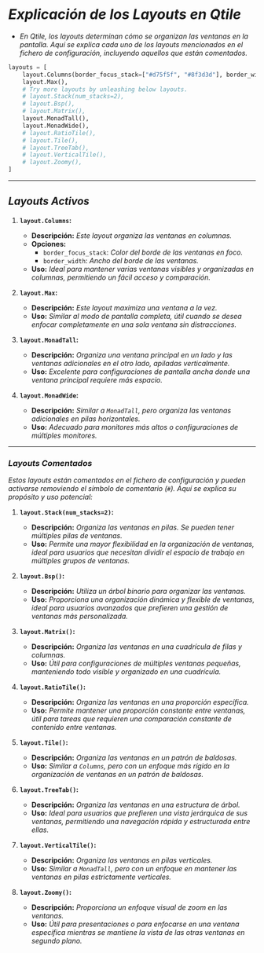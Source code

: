 <!-- Autor: Daniel Benjamin Perez Morales -->
<!-- GitHub: https://github.com/DanielBenjaminPerezMoralesDev13 -->
<!-- Gitlab: https://gitlab.com/DanielBenjaminPerezMoralesDev13 -->
<!-- Correo electrónico: danielperezdev@proton.me -->

# ***Explicación de los Layouts en Qtile***

- *En Qtile, los layouts determinan cómo se organizan las ventanas en la pantalla. Aquí se explica cada uno de los layouts mencionados en el fichero de configuración, incluyendo aquellos que están comentados.*

```python
layouts = [
    layout.Columns(border_focus_stack=["#d75f5f", "#8f3d3d"], border_width=4),
    layout.Max(),
    # Try more layouts by unleashing below layouts.
    # layout.Stack(num_stacks=2),
    # layout.Bsp(),
    # layout.Matrix(),
    layout.MonadTall(),
    layout.MonadWide(),
    # layout.RatioTile(),
    # layout.Tile(),
    # layout.TreeTab(),
    # layout.VerticalTile(),
    # layout.Zoomy(),
]
```

---

## ***Layouts Activos***

1. **`layout.Columns`:**
   - **Descripción:** *Este layout organiza las ventanas en columnas.*
   - **Opciones:**
     - `border_focus_stack`: *Color del borde de las ventanas en foco.*
     - `border_width`: *Ancho del borde de las ventanas.*
   - **Uso:** *Ideal para mantener varias ventanas visibles y organizadas en columnas, permitiendo un fácil acceso y comparación.*

2. **`layout.Max`:**
   - **Descripción:** *Este layout maximiza una ventana a la vez.*
   - **Uso:** *Similar al modo de pantalla completa, útil cuando se desea enfocar completamente en una sola ventana sin distracciones.*

3. **`layout.MonadTall`:**
   - **Descripción:** *Organiza una ventana principal en un lado y las ventanas adicionales en el otro lado, apiladas verticalmente.*
   - **Uso:** *Excelente para configuraciones de pantalla ancha donde una ventana principal requiere más espacio.*

4. **`layout.MonadWide`:**
   - **Descripción:** *Similar a `MonadTall`, pero organiza las ventanas adicionales en pilas horizontales.*
   - **Uso:** *Adecuado para monitores más altos o configuraciones de múltiples monitores.*

---

### ***Layouts Comentados***

*Estos layouts están comentados en el fichero de configuración y pueden activarse removiendo el símbolo de comentario (`#`). Aquí se explica su propósito y uso potencial:*

1. **`layout.Stack(num_stacks=2)`:**
   - **Descripción:** *Organiza las ventanas en pilas. Se pueden tener múltiples pilas de ventanas.*
   - **Uso:** *Permite una mayor flexibilidad en la organización de ventanas, ideal para usuarios que necesitan dividir el espacio de trabajo en múltiples grupos de ventanas.*

2. **`layout.Bsp()`:**
   - **Descripción:** *Utiliza un árbol binario para organizar las ventanas.*
   - **Uso:** *Proporciona una organización dinámica y flexible de ventanas, ideal para usuarios avanzados que prefieren una gestión de ventanas más personalizada.*

3. **`layout.Matrix()`:**
   - **Descripción:** *Organiza las ventanas en una cuadrícula de filas y columnas.*
   - **Uso:** *Útil para configuraciones de múltiples ventanas pequeñas, manteniendo todo visible y organizado en una cuadrícula.*

4. **`layout.RatioTile()`:**
   - **Descripción:** *Organiza las ventanas en una proporción específica.*
   - **Uso:** *Permite mantener una proporción constante entre ventanas, útil para tareas que requieren una comparación constante de contenido entre ventanas.*

5. **`layout.Tile()`:**
   - **Descripción:** *Organiza las ventanas en un patrón de baldosas.*
   - **Uso:** *Similar a `Columns`, pero con un enfoque más rígido en la organización de ventanas en un patrón de baldosas.*

6. **`layout.TreeTab()`:**
   - **Descripción:** *Organiza las ventanas en una estructura de árbol.*
   - **Uso:** *Ideal para usuarios que prefieren una vista jerárquica de sus ventanas, permitiendo una navegación rápida y estructurada entre ellas.*

7. **`layout.VerticalTile()`:**
   - **Descripción:** *Organiza las ventanas en pilas verticales.*
   - **Uso:** *Similar a `MonadTall`, pero con un enfoque en mantener las ventanas en pilas estrictamente verticales.*

8. **`layout.Zoomy()`:**
   - **Descripción:** *Proporciona un enfoque visual de zoom en las ventanas.*
   - **Uso:** *Útil para presentaciones o para enfocarse en una ventana específica mientras se mantiene la vista de las otras ventanas en segundo plano.*
